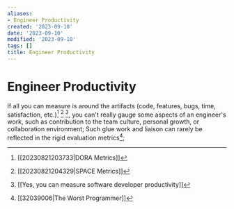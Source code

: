 ```yaml
---
aliases:
- Engineer Productivity
created: '2023-09-10'
date: '2023-09-10'
modified: '2023-09-10'
tags: []
title: Engineer Productivity
---
```


# Engineer Productivity

If all you can measure is around the artifacts (code, features, bugs, time, satisfaction, etc.)[^1] [^2] [^3], you can't really gauge some aspects of an engineer's work, such as contribution to the team culture, personal growth, or collaboration environment; Such glue work and liaison can rarely be reflected in the rigid evaluation metrics[^4];

[^1]: [[20230821203733|DORA Metrics]]
[^2]: [[20230821204329|SPACE Metrics]]
[^3]: [[Yes, you can measure software developer productivity]]
[^4]: [[32039006|The Worst Programmer]]
